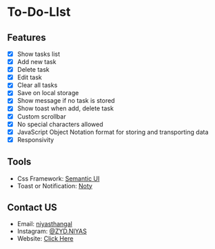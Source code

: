 # To-Do-LIst

## Features
- [x] Show tasks list
- [x] Add new task
- [x] Delete task
- [x] Edit task
- [x] Clear all tasks
- [x] Save on local storage
- [x] Show message if no task is stored
- [x] Show toast when add, delete task
- [x] Custom scrollbar
- [x] No special characters allowed
- [x] JavaScript Object Notation format for storing and transporting data
- [x] Responsivity
## Tools
- Css Framework: [Semantic UI](https://semantic-ui.com)
- Toast or Notification: [Noty](https://ned.im/noty)
## Contact US
- Email: [niyasthangal](mailto:niyasthangal857@gmail.com)
- Instagram: [@ZYD.NIYAS](https://www.instagram.com/zyd.niyas/)
- Website: [Click Here](https://zydniyas.github.io/portfolio/)
